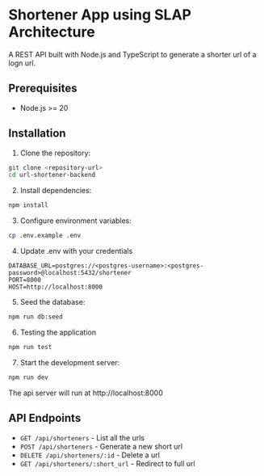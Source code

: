 # Shortener App using SLAP Architecture
A REST API built with Node.js and TypeScript to generate a shorter url of a logn url.

## Prerequisites
- Node.js >= 20

## Installation
1. Clone the repository:
```bash
git clone <repository-url>
cd url-shortener-backend
```

2. Install dependencies:
```bash
npm install
```

3. Configure environment variables:
```bash
cp .env.example .env
```

4. Update .env with your credentials
```
DATABASE_URL=postgres://<postgres-username>:<postgres-password>@localhost:5432/shortener
PORT=8000
HOST=http://localhost:8000
```

5. Seed the database:
```bash
npm run db:seed
```

6. Testing the application
```bash
npm run test
```

7. Start the development server:
```bash
npm run dev
```

The api server will run at http://localhost:8000

## API Endpoints
- `GET /api/shorteners` - List all the urls
- `POST /api/shorteners` - Generate a new short url
- `DELETE /api/shorteners/:id` - Delete a url
- `GET /api/shorteners/:short_url` - Redirect to full url